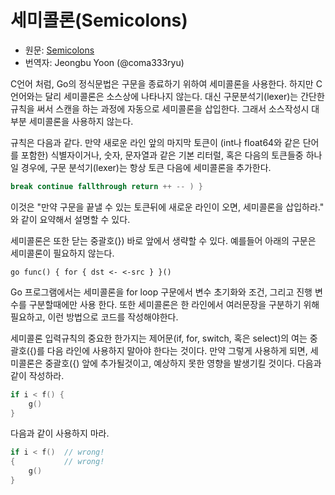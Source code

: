 # 세미콜론(Semicolons)

* 원문: [Semicolons](https://golang.org/doc/effective_go.html#semicolons)
* 번역자: Jeongbu Yoon (@coma333ryu)


C언어 처럼, Go의 정식문법은 구문을 종료하기 위하여 세미콜론을 사용한다. 하지만 C언어와는 달리 세미콜론은 소스상에 나타나지 않는다. 대신 구문분석기(lexer)는 간단한 규칙을 써서 스캔을 하는 과정에 자동으로 세미콜론을 삽입한다. 그래서 소스작성시 대부분 세미콜론을 사용하지 않는다.


규칙은 다음과 같다. 만약 새로운 라인 앞의 마지막 토큰이 (int나 float64와 같은 단어를 포함한) 식별자이거나, 숫자, 문자열과 같은 기본 리터럴, 혹은 다음의 토큰들중 하나 일 경우에, 구문 분석기(lexer)는 항상 토큰 다음에 세미콜론을 추가한다.

```go
break continue fallthrough return ++ -- ) }
```

이것은 "만약 구문을 끝낼 수 있는 토큰뒤에 새로운 라인이 오면, 세미콜론을 삽입하라." 와 같이 요약해서 설명할 수 있다.

세미콜론은 또한 닫는 중괄호(}) 바로 앞에서 생략할 수 있다. 예를들어 아래의 구문은 세미콜론이 필요하지 않는다.

    go func() { for { dst <- <-src } }()


Go 프로그램에서는 세미콜론을 for loop 구문에서 변수 초기화와 조건, 그리고 진행 변수를 구분할때에만 사용 한다. 또한 세미콜론은 한 라인에서 여러문장을 구분하기 위해 필요하고, 이런 방법으로 코드를 작성해야한다.

세미콜론 입력규칙의 중요한 한가지는 제어문(if, for, switch, 혹은 select)의 여는 중괄호({)를 다음 라인에 사용하지 말아야 한다는 것이다. 만약 그렇게 사용하게 되면, 세미콜론은 중괄호({) 앞에 추가될것이고, 예상하지 못한 영향을 발생기킬 것이다. 다음과 같이 작성하라.

```go
if i < f() {
    g()
}
```

다음과 같이 사용하지 마라.

```go
if i < f()  // wrong!
{           // wrong!
    g()
}
```